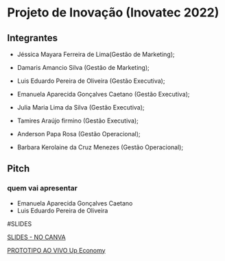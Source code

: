 # Projeto de Inovação (Inovatec 2022)

## Integrantes

- Jéssica Mayara Ferreira de Lima(Gestão de Marketing);
- Damaris Amancio Silva (Gestão de Marketing);

- Luis Eduardo Pereira de Oliveira (Gestão Executiva);
- Emanuela Aparecida Gonçalves Caetano (Gestão Executiva);
- Julia Maria Lima da Silva (Gestão Executiva);
- Tamires Araújo firmino (Gestão Executiva);

- Anderson Papa Rosa (Gestão Operacional);
- Barbara Kerolaine da Cruz Menezes (Gestão Operacional);

## Pitch

### quem vai apresentar
- Emanuela Aparecida Gonçalves Caetano
- Luis Eduardo Pereira de Oliveira

#SLIDES

[SLIDES - NO CANVA](https://www.canva.com/design/DAFUUw6PKbw/6qqwiZ3LXsPw-Lr0ZXv_kA/edit?utm_content=DAFUUw6PKbw&utm_campaign=designshare&utm_medium=link2&utm_source=sharebutton)

[PROTOTIPO AO VIVO Up Economy](https://tecpower-7igr-gix3jzi1a-luiseduardo3.vercel.app/)
